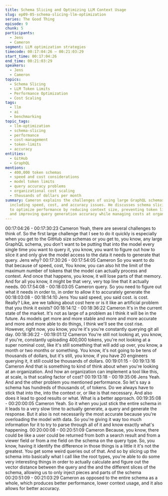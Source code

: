 ```yaml
---
title: Schema Slicing and Optimizing LLM Context Usage
slug: ep09-05-schema-slicing-llm-optimization
series: The Good Thing
episode: 9
chunk: 5
participants:
  - Jens
  - Cameron
segment: LLM optimization strategies
timecode: 00:17:04:26 – 00:21:03:29
start_time: 00:17:04:26
end_time: 00:21:03:29
speakers:
  - Jens
  - Cameron
topics:
  - Schema Slicing
  - LLM Token Limits
  - Performance Optimization
  - Cost Scaling
tags:
  - llm
  - ai
  - benchmarking
topic_tags:
  - llm-optimization
  - schema-slicing
  - performance
  - cost-management
  - token-limits
  - accuracy
entities:
  - GitHub
  - GraphQL
mentions:
  - 400,000 token schemas
  - speed and cost considerations
  - model token limits
  - query accuracy problems
  - organizational cost scaling
  - thousands of dollars per month
summary: Cameron explains the challenges of using large GraphQL schemas with LLMs,
  including speed, cost, and accuracy issues. He discusses schema slicing techniques
  to optimize performance by reducing context size, preventing token limit overflows,
  and improving query generation accuracy while managing costs at organizational scale.
---
```


00:17:04:26 - 00:17:30:23
Cameron
Yeah, there are several challenges to think of. So the first large challenge that I see to do it
quickly is especially when you get to the GitHub size schemas or you get to, you know, any
large GraphQL schema, you don't want to be putting that into the model every single time you
want to query it, you know, you want to figure out how to slice it and only give the model access
to the data it needs to generate that query.
Jens
why?
00:17:30:26 - 00:17:54:05
Cameron
So you want to do that because of speed, cost, You know, you can also hit the limit of the
maximum number of tokens that the model can actually process and context. And once that
happens, you know, it will lose parts of that memory. And for all you know, it might be that very,
very top line that it actually needs.
00:17:54:08 - 00:18:03:05
Cameron
query.
So you need to figure out what it needs in order to, in order to allow it to accurately generate the
00:18:03:08 - 00:18:14:10
Jens
You said speed, you said cost. is cost. Really? Like, are we talking about cost here or is it like
an artificial problem that you think it exists?
00:18:14:12 - 00:18:36:22
Cameron
It's in the current state of the market. It's not as large of a problem as I think it will be in the
future. As models get more and more stable and more and more accurate and more and more
able to do things, I think we'll see the cost rise. However, right now, you know, you're it's you're
constantly querying git all day.
00:18:36:22 - 00:19:01:12
Cameron
You're still not looking at, you know, if you're, constantly uploading 400,000 tokens, you're not
looking at a super nominal cost, like it's still something that will add up over, you know, a month
or two months or something. You know, it's not going to be tens of thousands of dollars, but it's
still, you know, if you have 20 engineers querying it, it still could be thousands of dollars.
00:19:01:15 - 00:19:13:16
Cameron
And that is something to kind of think about when you're looking at an organization. And how an
organization can implement a tool like this, at scale, is that scaling factor of cost?
00:19:13:18 - 00:19:35:06
Jens
Yeah. And and the other problem you mentioned performance. So let's say a schema has
hundreds of thousands of, of tokens. Do we always have to stick that into the, into the context
or, or like is that necessary. And also does it lead to good results or what. What is a better
approach.
00:19:35:08 - 00:20:00:05
Cameron
Yeah. So it when you just stick the entire schema in it leads to a very slow time to actually
generate, a query and generate the response. But it also is not necessarily the most accurate
because you're overloading the model with data. So you're giving it way too much information
for it to try to parse through all of it and know exactly what's happening.
00:20:00:08 - 00:20:51:09
Cameron
Because, you know, there could be like a user could be returned from both a search result and
from a viewer field or from a me field on the schema on the query type. So, you know, having it
identify the difference in those things is a little it it's not the greatest. You get some weird queries
out of that. And so by slicing up the schema into basically what I call like the root types, you're
able to do some very interesting things in order to actually calculate and figure out the vector
distance between the query and the and the different slices of the schema, allowing us to only
inject pieces and parts of the schema
00:20:51:09 - 00:21:03:29
Cameron
as opposed to the entire schema as a whole, which produces better performance, lower context
usage, and it also allows for better accuracy.